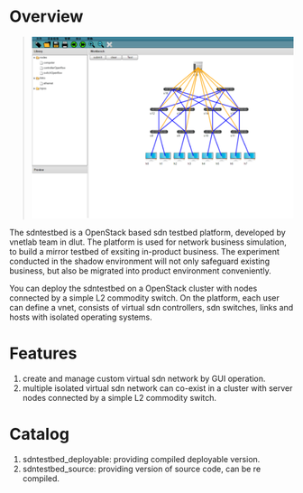# Overview

>
>![overview](overview.PNG)
>

The sdntestbed is a OpenStack based sdn testbed platform, developed by vnetlab team in dlut. The platform is used for network business simulation, to build a mirror testbed of exsiting in-product business. The experiment conducted in the shadow environment will not only safeguard existing business, but also be migrated into product environment conveniently.

You can deploy the sdntestbed on a OpenStack cluster with nodes connected by a simple L2 commodity switch. On the platform, each user can define a vnet, consists of virtual sdn controllers, sdn switches, links and hosts with isolated operating systems.

# Features

1. create and manage custom virtual sdn network by GUI operation. 
2. multiple isolated virtual sdn network can co-exist in a cluster with server nodes connected by a simple L2 commodity switch.

# Catalog

1. sdntestbed_deployable: providing compiled deployable version.
2. sdntestbed_source: providing version of source code, can be re compiled.
